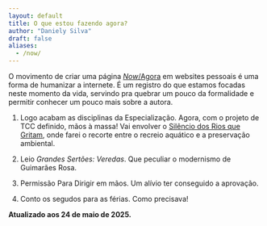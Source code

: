 ```yaml
---
layout: default
title: O que estou fazendo agora?
author: "Daniely Silva"
draft: false
aliases:
  - /now/
---
```

O movimento de criar uma página [*Now*/Agora](https://nownownow.com/about) em websites pessoais é uma forma de humanizar a internete. É um registro do que estamos focadas neste momento da vida, servindo pra quebrar um pouco da formalidade e permitir conhecer um pouco mais sobre a autora.

1. Logo acabam as disciplinas da Especialização. Agora, com o projeto de TCC definido, mãos à massa! Vai envolver o [Silêncio dos Rios que Gritam](https://danielysilva.com.br/acervo/silencio-dos-rios-que-gritam/), onde farei o recorte entre o recreio aquático e a preservação ambiental.

2. Leio *Grandes Sertões: Veredas*. Que peculiar o modernismo de Guimarães Rosa. 

3. Permissão Para Dirigir em mãos. Um alívio ter conseguido a aprovação. 

4. Conto os segudos para as férias. Como precisava!

**Atualizado aos 24 de maio de 2025.**

